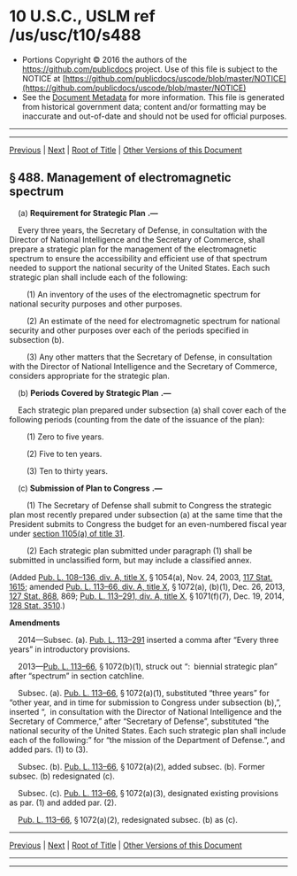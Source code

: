 ---
---

# 10 U.S.C., USLM ref /us/usc/t10/s488

* Portions Copyright © 2016 the authors of the https://github.com/publicdocs project.
  Use of this file is subject to the NOTICE at [https://github.com/publicdocs/uscode/blob/master/NOTICE](https://github.com/publicdocs/uscode/blob/master/NOTICE)
* See the [Document Metadata](././../../../../../..//README.md) for more information.
  This file is generated from historical government data; content and/or formatting may be inaccurate and out-of-date and should not be used for official purposes.

----------
----------

[Previous](./../../../../../..//us/usc/t10/stA/ptI/ch23/m__us_usc_t10_s487.md) | [Next](./../../../../../..//us/usc/t10/stA/ptI/ch23/m__us_usc_t10_s489.md) | [Root of Title](./../../../../../../) | [Other Versions of this Document](https://publicdocs.github.io/go/links?ns=uslm&ref=%2Fus%2Fusc%2Ft10%2Fs488)

## § 488. Management of electromagnetic spectrum

    (a)  __Requirement for Strategic Plan__  __.—__ 

    Every three years, the Secretary of Defense, in consultation with the Director of National Intelligence and the Secretary of Commerce, shall prepare a strategic plan for the management of the electromagnetic spectrum to ensure the accessibility and efficient use of that spectrum needed to support the national security of the United States. Each such strategic plan shall include each of the following:

        (1) An inventory of the uses of the electromagnetic spectrum for national security purposes and other purposes.

        (2) An estimate of the need for electromagnetic spectrum for national security and other purposes over each of the periods specified in subsection (b).

        (3) Any other matters that the Secretary of Defense, in consultation with the Director of National Intelligence and the Secretary of Commerce, considers appropriate for the strategic plan.

    (b)  __Periods Covered by Strategic Plan__  __.—__ 

    Each strategic plan prepared under subsection (a) shall cover each of the following periods (counting from the date of the issuance of the plan):

        (1) Zero to five years.

        (2) Five to ten years.

        (3) Ten to thirty years.

    (c)  __Submission of Plan to Congress__  __.—__ 

        (1) The Secretary of Defense shall submit to Congress the strategic plan most recently prepared under subsection (a) at the same time that the President submits to Congress the budget for an even-numbered fiscal year under [section 1105(a) of title 31][/us/usc/t31/s1105/a].

        (2) Each strategic plan submitted under paragraph (1) shall be submitted in unclassified form, but may include a classified annex.

(Added [Pub. L. 108–136, div. A, title X][/us/pl/108/136/dA/tX], § 1054(a), Nov. 24, 2003, [117 Stat. 1615][/us/stat/117/1615]; amended [Pub. L. 113–66, div. A, title X][/us/pl/113/66/dA/tX], § 1072(a), (b)(1), Dec. 26, 2013, [127 Stat. 868][/us/stat/127/868], 869; [Pub. L. 113–291, div. A, title X][/us/pl/113/291/dA/tX], § 1071(f)(7), Dec. 19, 2014, [128 Stat. 3510][/us/stat/128/3510].)

 __Amendments__ 

    2014—Subsec. (a). [Pub. L. 113–291][/us/pl/113/291] inserted a comma after “Every three years” in introductory provisions.

    2013—[Pub. L. 113–66][/us/pl/113/66], § 1072(b)(1), struck out “: biennial strategic plan” after “spectrum” in section catchline.

    Subsec. (a). [Pub. L. 113–66][/us/pl/113/66], § 1072(a)(1), substituted “three years” for “other year, and in time for submission to Congress under subsection (b),”, inserted “, in consultation with the Director of National Intelligence and the Secretary of Commerce,” after “Secretary of Defense”, substituted “the national security of the United States. Each such strategic plan shall include each of the following:” for “the mission of the Department of Defense.”, and added pars. (1) to (3).

    Subsec. (b). [Pub. L. 113–66][/us/pl/113/66], § 1072(a)(2), added subsec. (b). Former subsec. (b) redesignated (c).

    Subsec. (c). [Pub. L. 113–66][/us/pl/113/66], § 1072(a)(3), designated existing provisions as par. (1) and added par. (2).

    [Pub. L. 113–66][/us/pl/113/66], § 1072(a)(2), redesignated subsec. (b) as (c).

----------

[Previous](./../../../../../..//us/usc/t10/stA/ptI/ch23/m__us_usc_t10_s487.md) | [Next](./../../../../../..//us/usc/t10/stA/ptI/ch23/m__us_usc_t10_s489.md) | [Root of Title](./../../../../../../) | [Other Versions of this Document](https://publicdocs.github.io/go/links?ns=uslm&ref=%2Fus%2Fusc%2Ft10%2Fs488)

----------
----------

[/us/usc/t31/s1105/a]: https://publicdocs.github.io/go/links?ns=uslm&ref=%2Fus%2Fusc%2Ft31%2Fs1105%2Fa
[/us/pl/108/136/dA/tX]: https://publicdocs.github.io/go/links?ns=uslm&ref=%2Fus%2Fpl%2F108%2F136%2FdA%2FtX
[/us/stat/117/1615]: https://publicdocs.github.io/go/links?ns=uslm&ref=%2Fus%2Fstat%2F117%2F1615
[/us/pl/113/66/dA/tX]: https://publicdocs.github.io/go/links?ns=uslm&ref=%2Fus%2Fpl%2F113%2F66%2FdA%2FtX
[/us/stat/127/868]: https://publicdocs.github.io/go/links?ns=uslm&ref=%2Fus%2Fstat%2F127%2F868
[/us/pl/113/291/dA/tX]: https://publicdocs.github.io/go/links?ns=uslm&ref=%2Fus%2Fpl%2F113%2F291%2FdA%2FtX
[/us/stat/128/3510]: https://publicdocs.github.io/go/links?ns=uslm&ref=%2Fus%2Fstat%2F128%2F3510
[/us/pl/113/291]: https://publicdocs.github.io/go/links?ns=uslm&ref=%2Fus%2Fpl%2F113%2F291
[/us/pl/113/66]: https://publicdocs.github.io/go/links?ns=uslm&ref=%2Fus%2Fpl%2F113%2F66
[/us/pl/113/66]: https://publicdocs.github.io/go/links?ns=uslm&ref=%2Fus%2Fpl%2F113%2F66
[/us/pl/113/66]: https://publicdocs.github.io/go/links?ns=uslm&ref=%2Fus%2Fpl%2F113%2F66
[/us/pl/113/66]: https://publicdocs.github.io/go/links?ns=uslm&ref=%2Fus%2Fpl%2F113%2F66
[/us/pl/113/66]: https://publicdocs.github.io/go/links?ns=uslm&ref=%2Fus%2Fpl%2F113%2F66


